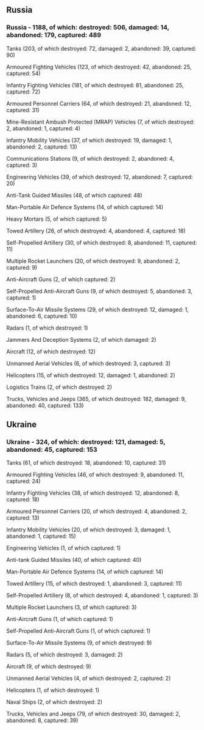
 
 ## Russia
 
 ### Russia - 1188, of which: destroyed: 506, damaged: 14, abandoned: 179, captured: 489

 

 

 Tanks (203, of which destroyed: 72, damaged: 2, abandoned: 39, captured: 90)

 Armoured Fighting Vehicles (123, of which destroyed: 42, abandoned: 25, captured: 54)

 Infantry Fighting Vehicles (181, of which destroyed: 81, abandoned: 25, captured: 72)

 Armoured Personnel Carriers (64, of which destroyed: 21, abandoned: 12, captured: 31)

 Mine-Resistant Ambush Protected (MRAP) Vehicles (7, of which destroyed: 2, abandoned: 1, captured: 4)

 Infantry Mobility Vehicles (37, of which destroyed: 19, damaged: 1, abandoned: 2, captured: 13)

 Communications Stations (9, of which destroyed: 2, abandoned: 4, captured: 3)

 Engineering Vehicles (39, of which destroyed: 12, abandoned: 7, captured: 20)

 Anti-Tank Guided Missiles (48, of which captured: 48)

 Man-Portable Air Defence Systems (14, of which captured: 14)

 Heavy Mortars (5, of which captured: 5)

 Towed Artillery (26, of which destroyed: 4, abandoned: 4, captured: 18)

 Self-Propelled Artillery (30, of which destroyed: 8, abandoned: 11, captured: 11)

 Multiple Rocket Launchers (20, of which destroyed: 9, abandoned: 2, captured: 9)

 Anti-Aircraft Guns (2, of which captured: 2)

 Self-Propelled Anti-Aircraft Guns (9, of which destroyed: 5, abandoned: 3, captured: 1)

 Surface-To-Air Missile Systems (29, of which destroyed: 12, damaged: 1, abandoned: 6, captured: 10)

 Radars (1, of which destroyed: 1)

 Jammers And Deception Systems (2, of which damaged: 2)

 Aircraft (12, of which destroyed: 12)

 Unmanned Aerial Vehicles (6, of which destroyed: 3, captured: 3)

 Helicopters (15, of which destroyed: 12, damaged: 1, abandoned: 2)

 Logistics Trains (2, of which destroyed: 2)

 Trucks, Vehicles and Jeeps (365, of which destroyed: 182, damaged: 9, abandoned: 40, captured: 133)

 
 
 ## Ukraine
 
 ### Ukraine - 324, of which: destroyed: 121, damaged: 5, abandoned: 45, captured: 153

 

 

 Tanks (61, of which destroyed: 18, abandoned: 10, captured: 31)

 Armoured Fighting Vehicles (46, of which destroyed: 9, abandoned: 11, captured: 24)

 Infantry Fighting Vehicles (38, of which destroyed: 12, abandoned: 8, captured: 18)

 Armoured Personnel Carriers (20, of which destroyed: 4, abandoned: 2, captured: 13)

 Infantry Mobility Vehicles (20, of which destroyed: 3, damaged: 1, abandoned: 1, captured: 15)

 Engineering Vehicles (1, of which captured: 1)

 Anti-tank Guided Missiles (40, of which captured: 40)

 Man-Portable Air Defence Systems (14, of which captured: 14)

 Towed Artillery (15, of which destroyed: 1, abandoned: 3, captured: 11)

 Self-Propelled Artillery (8, of which destroyed: 4, abandoned: 1, captured: 3)

 Multiple Rocket Launchers (3, of which captured: 3)

 Anti-Aircraft Guns (1, of which captured: 1)

 Self-Propelled Anti-Aircraft Guns (1, of which captured: 1)

 Surface-To-Air Missile Systems (9, of which destroyed: 9)

 

 

 Radars (5, of which destroyed: 3, damaged: 2)

 Aircraft (9, of which destroyed: 9)

 Unmanned Aerial Vehicles (4, of which destroyed: 2, captured: 2)

 Helicopters (1, of which destroyed: 1)

 Naval Ships (2, of which destroyed: 2)

 Trucks, Vehicles and Jeeps (79, of which destroyed: 30, damaged: 2, abandoned: 8, captured: 39)

